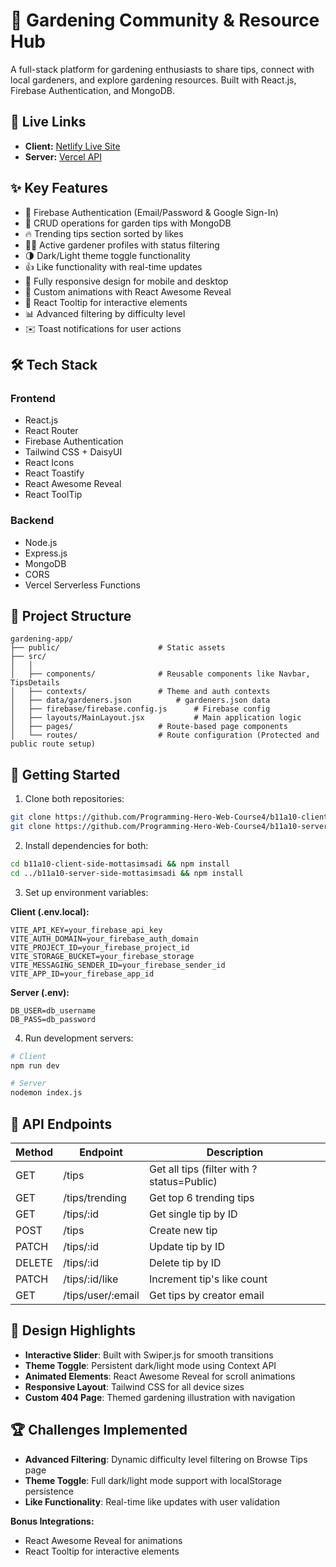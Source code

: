 # 🌿 Gardening Community & Resource Hub

A full-stack platform for gardening enthusiasts to share tips, connect with local gardeners, and explore gardening resources. Built with React.js, Firebase Authentication, and MongoDB.

## 🔗 Live Links
- **Client:** [Netlify Live Site](https://green-space-hub.netlify.app/)
- **Server:** [Vercel API](https://green-space-server.vercel.app/)

## ✨ Key Features
- 🔐 Firebase Authentication (Email/Password & Google Sign-In)
- 🌱 CRUD operations for garden tips with MongoDB
- 🔥 Trending tips section sorted by likes
- 👩‍🌾 Active gardener profiles with status filtering
- 🌗 Dark/Light theme toggle functionality
- 👍 Like functionality with real-time updates
- 📱 Fully responsive design for mobile and desktop
- 🎨 Custom animations with React Awesome Reveal
- 📌 React Tooltip for interactive elements
- 📊 Advanced filtering by difficulty level
- ✉️ Toast notifications for user actions

## 🛠️ Tech Stack
### Frontend
- React.js
- React Router
- Firebase Authentication
- Tailwind CSS + DaisyUI
- React Icons
- React Toastify
- React Awesome Reveal
- React ToolTip

### Backend
- Node.js
- Express.js
- MongoDB
- CORS
- Vercel Serverless Functions

## 📂 Project Structure
```
gardening-app/
├── public/            			 # Static assets
├── src/
│   │
│   ├── components/    			 # Reusable components like Navbar, TipsDetails
│   ├── contexts/      			 # Theme and auth contexts
│   ├── data/gardeners.json	         # gardeners.json data
│   ├── firebase/firebase.config.js      # Firebase config
│   ├── layouts/MainLayout.jsx           # Main application logic
│   ├── pages/         			 # Route-based page components
│   └── routes/        			 # Route configuration (Protected and public route setup)
```

## 🚀 Getting Started
1. Clone both repositories:
```bash
git clone https://github.com/Programming-Hero-Web-Course4/b11a10-client-side-mottasimsadi
git clone https://github.com/Programming-Hero-Web-Course4/b11a10-server-side-mottasimsadi
```

2. Install dependencies for both:
```bash
cd b11a10-client-side-mottasimsadi && npm install
cd ../b11a10-server-side-mottasimsadi && npm install
```

3. Set up environment variables:

**Client (.env.local):**
```
VITE_API_KEY=your_firebase_api_key
VITE_AUTH_DOMAIN=your_firebase_auth_domain
VITE_PROJECT_ID=your_firebase_project_id
VITE_STORAGE_BUCKET=your_firebase_storage
VITE_MESSAGING_SENDER_ID=your_firebase_sender_id
VITE_APP_ID=your_firebase_app_id
```

**Server (.env):**
```
DB_USER=db_username
DB_PASS=db_password
```

4. Run development servers:
```bash
# Client
npm run dev

# Server
nodemon index.js
```

## 🌿 API Endpoints
| Method | Endpoint                  | Description                      |
|--------|---------------------------|----------------------------------|
| GET    | /tips                    | Get all tips (filter with ?status=Public) |
| GET    | /tips/trending           | Get top 6 trending tips          |
| GET    | /tips/:id                | Get single tip by ID             |
| POST   | /tips                    | Create new tip                   |
| PATCH  | /tips/:id                | Update tip by ID                 |
| DELETE | /tips/:id                | Delete tip by ID                 |
| PATCH  | /tips/:id/like           | Increment tip's like count       |
| GET    | /tips/user/:email        | Get tips by creator email        |

## 🎨 Design Highlights
- **Interactive Slider**: Built with Swiper.js for smooth transitions
- **Theme Toggle**: Persistent dark/light mode using Context API
- **Animated Elements**: React Awesome Reveal for scroll animations
- **Responsive Layout**: Tailwind CSS for all device sizes
- **Custom 404 Page**: Themed gardening illustration with navigation

## 🏆 Challenges Implemented
- **Advanced Filtering**: Dynamic difficulty level filtering on Browse Tips page
- **Theme Toggle**: Full dark/light mode support with localStorage persistence
- **Like Functionality**: Real-time like updates with user validation

**Bonus Integrations:**
- React Awesome Reveal for animations
- React Tooltip for interactive elements
